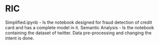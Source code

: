 # RIC
Simplified.ipynb - Is the notebook designed for fraud detection of credit card and has a complete model in it.
Semantic Analysis - Is the notebook containing the dataset of twitter. Data pre-processing and changing the intent is done.
